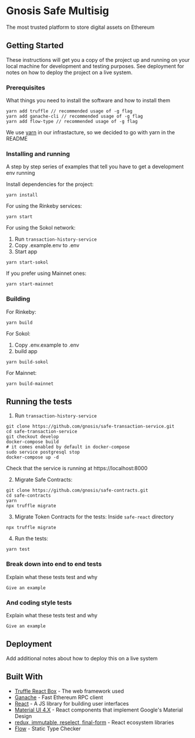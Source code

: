 # Gnosis Safe Multisig

The most trusted platform to store digital assets on Ethereum

## Getting Started

These instructions will get you a copy of the project up and running on your local machine for development and testing purposes. See deployment for notes on how to deploy the project on a live system.

### Prerequisites

What things you need to install the software and how to install them

```
yarn add truffle // recommended usage of -g flag
yarn add ganache-cli // recommended usage of -g flag
yarn add flow-type // recommended usage of -g flag
```

We use [yarn](https://yarnpkg.com) in our infrastacture, so we decided to go with yarn in the README

### Installing and running

A step by step series of examples that tell you have to get a development env running

Install dependencies for the project:

```
yarn install
```

For using the Rinkeby services:

```
yarn start
```

For using the Sokol network:

1. Run `transaction-history-service`
2. Copy .example.env to .env
3. Start app

```
yarn start-sokol
```

If you prefer using Mainnet ones:

```
yarn start-mainnet
```

### Building

For Rinkeby:

```
yarn build
```

For Sokol:

1. Copy .env.example to .env
2. build app

```
yarn build-sokol
```

For Mainnet:

```
yarn build-mainnet
```

## Running the tests

1. Run `transaction-history-service`

```
git clone https://github.com/gnosis/safe-transaction-service.git
cd safe-transaction-service
git checkout develop
docker-compose build
# it comes enabled by default in docker-compose
sudo service postgresql stop
docker-compose up -d
```

Check that the service is running at https://localhost:8000

2. Migrate Safe Contracts:

```
git clone https://github.com/gnosis/safe-contracts.git
cd safe-contracts
yarn
npx truffle migrate
```

3. Migrate Token Contracts for the tests:
   Inside `safe-react` directory

```
npx truffle migrate
```

4. Run the tests:

```
yarn test
```

### Break down into end to end tests

Explain what these tests test and why

```
Give an example
```

### And coding style tests

Explain what these tests test and why

```
Give an example
```

## Deployment

Add additional notes about how to deploy this on a live system

## Built With

- [Truffle React Box](https://github.com/truffle-box/react-box) - The web framework used
- [Ganache](https://github.com/trufflesuite/ganache-cli) - Fast Ethereum RPC client
- [React](https://reactjs.org/) - A JS library for building user interfaces
- [Material UI 4.X](https://material-ui.com/) - React components that implement Google's Material Design
- [redux, immutable, reselect, final-form](https://redux.js.org/) - React ecosystem libraries
- [Flow](https://flow.org/) - Static Type Checker
